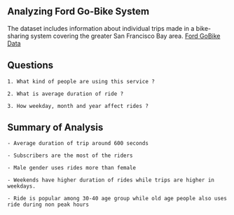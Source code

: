 ## Analyzing Ford Go-Bike System

The dataset includes information about individual trips made in a bike-sharing system covering the greater San Francisco Bay area.
[Ford GoBike Data](https://s3.amazonaws.com/fordgobike-data/index.html)

## Questions

    1. What kind of people are using this service ?

    2. What is average duration of ride ?

    3. How weekday, month and year affect rides ?

## Summary of Analysis

    - Average duration of trip around 600 seconds

    - Subscribers are the most of the riders

    - Male gender uses rides more than female

    - Weekends have higher duration of rides while trips are higher in weekdays.

    - Ride is popular among 30-40 age group while old age people also uses ride during non peak hours
